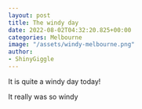 ```yaml
---
layout: post
title: The windy day
date: 2022-08-02T04:32:20.825+00:00
categories: Melbourne
image: "/assets/windy-melbourne.png"
author:
- ShinyGiggle
---
```

It is quite a windy day today!

It really was so windy
